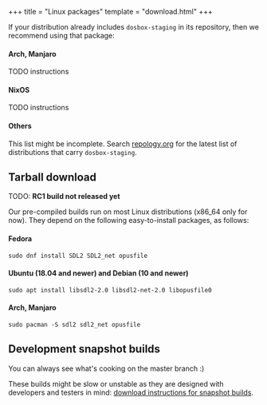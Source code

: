 +++
title = "Linux packages"
template = "download.html"
+++

If your distribution already includes `dosbox-staging` in its repository, then
we recommend using that package:

#### Arch, Manjaro

TODO instructions

#### NixOS

TODO instructions

#### Others

This list might be incomplete. Search
[repology.org](https://repology.org/projects/?search=dosbox-staging) for the
latest list of distributions that carry `dosbox-staging`.


## Tarball download

TODO: **RC1 build not released yet**
<!-- **[Download dosbox-staging 0.75.0-rc1](/)** -->

Our pre-compiled builds run on most Linux distributions (x86\_64 only for now).
They depend on the following easy-to-install packages, as follows:

#### Fedora

    sudo dnf install SDL2 SDL2_net opusfile

#### Ubuntu (18.04 and newer) and Debian (10 and newer)

    sudo apt install libsdl2-2.0 libsdl2-net-2.0 libopusfile0

#### Arch, Manjaro

    sudo pacman -S sdl2 sdl2_net opusfile


## Development snapshot builds

You can always see what's cooking on the master branch :)

These builds might be slow or unstable as they are designed with developers
and testers in mind: [download instructions for snapshot builds](
https://github.com/dosbox-staging/dosbox-staging#development-snapshot-builds).
